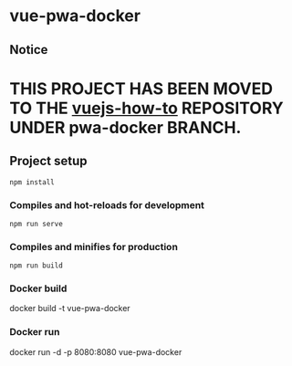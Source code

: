 # vue-pwa-docker

## Notice
# THIS PROJECT HAS BEEN MOVED TO THE [vuejs-how-to](https://github.com/edu-fedorae/vuejs-how-to/tree/pwa-docker) REPOSITORY UNDER pwa-docker BRANCH.

## Project setup
```
npm install
```

### Compiles and hot-reloads for development
```
npm run serve
```

### Compiles and minifies for production
```
npm run build
```

### Docker build
docker build -t vue-pwa-docker

### Docker run
docker run  -d -p 8080:8080 vue-pwa-docker
